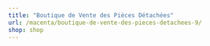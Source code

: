 ```yaml
---
title: "Boutique de Vente des Pièces Détachées"
url: /macenta/boutique-de-vente-des-pieces-detachees-9/
shop: shop
---
```


